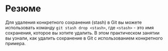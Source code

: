 # Резюме

Для удаления конкретного сохранения (stash) в Git вы можете использовать команду `git stash drop <stash>`, где `<stash>` - это имя сохранения, которое вы хотите удалить. В этом практическом занятии вы узнали, как удалить сохранение в Git с использованием конкретного примера.
